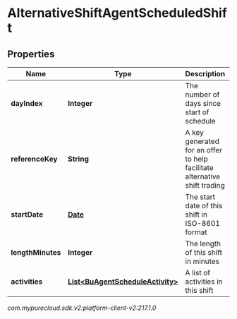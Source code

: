 # AlternativeShiftAgentScheduledShift


## Properties

| Name | Type | Description | Notes |
| ------------ | ------------- | ------------- | ------------- |
| **dayIndex** | **Integer** | The number of days since start of schedule |  |
| **referenceKey** | **String** | A key generated for an offer to help facilitate alternative shift trading |  |
| **startDate** | [**Date**](Date) | The start date of this shift in ISO-8601 format |  |
| **lengthMinutes** | **Integer** | The length of this shift in minutes |  |
| **activities** | [**List&lt;BuAgentScheduleActivity&gt;**](BuAgentScheduleActivity) | A list of activities in this shift |  |




_com.mypurecloud.sdk.v2:platform-client-v2:217.1.0_
